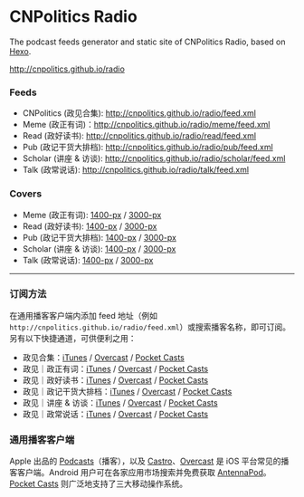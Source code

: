 # CNPolitics Radio

The podcast feeds generator and static site of CNPolitics Radio, based on [Hexo](https://hexo.io).

<http://cnpolitics.github.io/radio>

### Feeds
- CNPolitics (政见合集): <http://cnpolitics.github.io/radio/feed.xml>
- Meme (政正有词)：<http://cnpolitics.github.io/radio/meme/feed.xml>
- Read (政好读书): <http://cnpolitics.github.io/radio/read/feed.xml>
- Pub (政记干货大排档): <http://cnpolitics.github.io/radio/pub/feed.xml>
- Scholar (讲座 & 访谈): <http://cnpolitics.github.io/radio/scholar/feed.xml>
- Talk (政常说话): <http://cnpolitics.github.io/radio/talk/feed.xml>

### Covers
- Meme (政正有词): [1400-px](http://cnpolitics.github.io/radio/assets/cover/meme-cover1400-v1.0.jpg) / [3000-px](http://cnpolitics.github.io/radio/assets/cover/meme-cover3000-v1.0.jpg)
- Read (政好读书): [1400-px](http://cnpolitics.github.io/radio/assets/cover/read-cover1400-v1.0.jpg) / [3000-px](http://cnpolitics.github.io/radio/assets/cover/read-cover3000-v1.0.jpg)
- Pub (政记干货大排档): [1400-px](http://cnpolitics.github.io/radio/assets/cover/pub-cover1400-v1.0.jpg) / [3000-px](http://cnpolitics.github.io/radio/assets/cover/pub-cover3000-v1.0.jpg)
- Scholar (讲座 & 访谈): [1400-px](http://cnpolitics.github.io/radio/assets/cover/scholar-cover1400-v1.0.jpg) / [3000-px](http://cnpolitics.github.io/radio/assets/cover/scholar-cover3000-v1.0.jpg)
- Talk (政常说话): [1400-px](http://cnpolitics.github.io/radio/assets/cover/talk-cover1400-v1.0.jpg) / [3000-px](http://cnpolitics.github.io/radio/assets/cover/talk-cover3000-v1.0.jpg)

* * *

### 订阅方法
在通用播客客户端内添加 feed 地址（例如 `http://cnpolitics.github.io/radio/feed.xml`）或搜索播客名称，即可订阅。另有以下快捷通道，可供便利之用：

- 政见合集：[iTunes](https://geo.itunes.apple.com/cn/podcast/zheng-jian-he-ji/id1115782230?mt=2) / [Overcast](https://overcast.fm/itunes1115782230) / [Pocket Casts](http://pca.st/n1AY)
- 政见｜政正有词：[iTunes](https://geo.itunes.apple.com/cn/podcast/zheng-jian-zheng-zheng-you-ci/id1115783828?mt=2) / [Overcast](https://overcast.fm/itunes1115783828) / [Pocket Casts](http://pca.st/xtHc)
- 政见｜政好读书：[iTunes](https://geo.itunes.apple.com/cn/podcast/zheng-jian-zheng-hao-du-shu/id1115780911?mt=2) / [Overcast](https://overcast.fm/itunes1115780911) / [Pocket Casts](http://pca.st/R26w)
- 政见｜政记干货大排档：[iTunes](https://geo.itunes.apple.com/cn/podcast/zheng-jian-zheng-ji-gan-huo/id1115780914?mt=2) / [Overcast](https://overcast.fm/itunes1115780914) / [Pocket Casts](http://pca.st/E5BU)
- 政见｜讲座 & 访谈：[iTunes](https://geo.itunes.apple.com/cn/podcast/zheng-jian-jiang-zuo-fang-tan/id1115782232?mt=2) / [Overcast](https://overcast.fm/itunes1115782232) / [Pocket Casts](http://pca.st/9kBY)
- 政见｜政常说话：[iTunes](https://geo.itunes.apple.com/cn/podcast/zheng-jian-zheng-chang-shuo/id1115783826?mt=2) / [Overcast](https://overcast.fm/itunes1115783826) / [Pocket Casts](http://pca.st/LLJJ)

<!--
##### 政见合集
- Feed: `http://cnpolitics.github.io/radio/feed.xml`
- iTunes: <https://geo.itunes.apple.com/cn/podcast/zheng-jian-he-ji/id1115782230?mt=2>
- Overcast: <https://overcast.fm/itunes1115782230>
- Pocket Casts: <http://pca.st/n1AY>

##### 政见｜政正有词
- Feed: `http://cnpolitics.github.io/radio/meme/feed.xml`
- iTunes: <https://geo.itunes.apple.com/cn/podcast/zheng-jian-zheng-zheng-you-ci/id1115783828?mt=2>
- Overcast: <https://overcast.fm/itunes1115783828>
- Pocket Casts: <http://pca.st/xtHc>

##### 政见｜政好读书
- Feed: `http://cnpolitics.github.io/radio/read/feed.xml`
- iTunes: <https://geo.itunes.apple.com/cn/podcast/zheng-jian-zheng-hao-du-shu/id1115780911?mt=2>
- Overcast: <https://overcast.fm/itunes1115780911>
- Pocket Casts: <http://pca.st/R26w>

##### 政见｜政记干货大排档
- Feed: `http://cnpolitics.github.io/radio/pub/feed.xml`
- iTunes: <https://geo.itunes.apple.com/cn/podcast/zheng-jian-zheng-ji-gan-huo/id1115780914?mt=2>
- Overcast: <https://overcast.fm/itunes1115780914>
- Pocket Casts: <http://pca.st/E5BU>

##### 政见｜讲座 & 访谈
- Feed: `http://cnpolitics.github.io/radio/scholar/feed.xml`
- iTunes: <https://geo.itunes.apple.com/cn/podcast/zheng-jian-jiang-zuo-fang-tan/id1115782232?mt=2>
- Overcast: <https://overcast.fm/itunes1115782232>
- Pocket Casts: <http://pca.st/9kBY>

##### 政见｜政常说话
- Feed: `http://cnpolitics.github.io/radio/talk/feed.xml`
- iTunes: <https://geo.itunes.apple.com/cn/podcast/zheng-jian-zheng-chang-shuo/id1115783826?mt=2>
- Overcast: <https://overcast.fm/itunes1115783826>
- Pocket Casts: <http://pca.st/LLJJ>
-->

### 通用播客客户端
Apple 出品的 [Podcasts][podcasts]（播客），以及 [Castro][castro]、[Overcast][overcast] 是 iOS 平台常见的播客客户端。Android 用户可在各家应用市场搜索并免费获取 [AntennaPod][antennapod]。[Pocket Casts][pocketcasts] 则广泛地支持了三大移动操作系统。

[podcasts]: https://itunes.apple.com/app/podcasts/id525463029
[castro]: http://castro.fm/
[overcast]: https://overcast.fm/
[antennapod]: http://antennapod.org/
[pocketcasts]: http://www.shiftyjelly.com/pocketcasts
